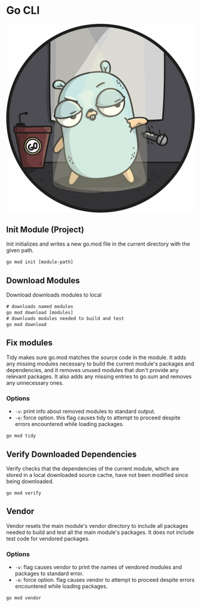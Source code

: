 # Go CLI
<p align="center">
    <img src="../assets/go-logo.png" width="512" />
</p>

## Init Module (Project)
Init initializes and writes a new go.mod file in the current directory with the given path.
```shell
go mod init [module-path]
```

## Download Modules
Download downloads modules to local
```shell
# downloads named modules
go mod download [modules]
# downloads modules needed to build and test
go mod download
```

## Fix modules
Tidy makes sure go.mod matches the source code in the module.
It adds any missing modules necessary to build the current module's
packages and dependencies, and it removes unused modules that
don't provide any relevant packages. It also adds any missing entries
to go.sum and removes any unnecessary ones.
### Options
- `-v`: print info about removed modules to standard output.
- `-e`: force option. this flag causes tidy to attempt to proceed despite errors encountered while loading packages.
```shell
go mod tidy
```

## Verify Downloaded Dependencies
Verify checks that the dependencies of the current module,
which are stored in a local downloaded source cache, have not been
modified since being downloaded.
```shell
go mod verify
```

## Vendor
Vendor resets the main module's vendor directory to include all packages
needed to build and test all the main module's packages.
It does not include test code for vendored packages.
### Options
- `-v`: flag causes vendor to print the names of vendored modules and packages to standard error.
- `-e`: force option. flag causes vendor to attempt to proceed despite errors encountered while loading packages.
```shell
go mod vendor
```